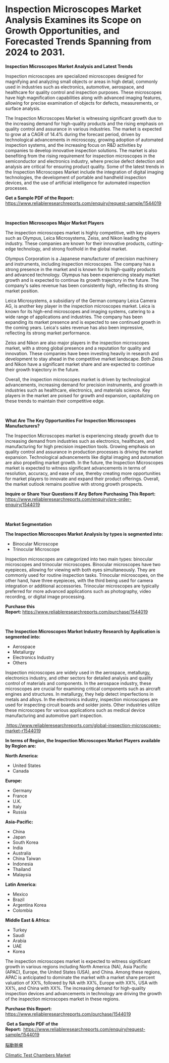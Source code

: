 <p><h1>Inspection Microscopes Market Analysis Examines its Scope on Growth Opportunities, and Forecasted Trends Spanning from 2024 to 2031.</h1></p><p><strong>Inspection Microscopes Market Analysis and Latest Trends</strong></p>
<p><p>Inspection microscopes are specialized microscopes designed for magnifying and analyzing small objects or areas in high detail, commonly used in industries such as electronics, automotive, aerospace, and healthcare for quality control and inspection purposes. These microscopes have high magnification capabilities along with advanced imaging features, allowing for precise examination of objects for defects, measurements, or surface analysis.</p><p>The Inspection Microscopes Market is witnessing significant growth due to the increasing demand for high-quality products and the rising emphasis on quality control and assurance in various industries. The market is expected to grow at a CAGR of 14.4% during the forecast period, driven by technological advancements in microscopy, growing adoption of automated inspection systems, and the increasing focus on R&D activities by companies to develop innovative inspection solutions. The market is also benefiting from the rising requirement for inspection microscopes in the semiconductor and electronics industry, where precise defect detection and analysis are critical for ensuring product quality. Some of the latest trends in the Inspection Microscopes Market include the integration of digital imaging technologies, the development of portable and handheld inspection devices, and the use of artificial intelligence for automated inspection processes.</p></p>
<p><strong>Get a Sample PDF of the Report:&nbsp;</strong> <a href="https://www.reliableresearchreports.com/enquiry/request-sample/1544019">https://www.reliableresearchreports.com/enquiry/request-sample/1544019</a></p>
<p>&nbsp;</p>
<p><strong>Inspection Microscopes Major Market Players</strong></p>
<p><p>The inspection microscopes market is highly competitive, with key players such as Olympus, Leica Microsystems, Zeiss, and Nikon leading the industry. These companies are known for their innovative products, cutting-edge technology, and strong foothold in the global market.</p><p>Olympus Corporation is a Japanese manufacturer of precision machinery and instruments, including inspection microscopes. The company has a strong presence in the market and is known for its high-quality products and advanced technology. Olympus has been experiencing steady market growth and is expected to continue its growth trajectory in the future. The company's sales revenue has been consistently high, reflecting its strong market position.</p><p>Leica Microsystems, a subsidiary of the German company Leica Camera AG, is another key player in the inspection microscopes market. Leica is known for its high-end microscopes and imaging systems, catering to a wide range of applications and industries. The company has been expanding its market presence and is expected to see continued growth in the coming years. Leica's sales revenue has also been impressive, reflecting its strong market performance.</p><p>Zeiss and Nikon are also major players in the inspection microscopes market, with a strong global presence and a reputation for quality and innovation. These companies have been investing heavily in research and development to stay ahead in the competitive market landscape. Both Zeiss and Nikon have a significant market share and are expected to continue their growth trajectory in the future.</p><p>Overall, the inspection microscopes market is driven by technological advancements, increasing demand for precision instruments, and growth in industries such as healthcare, electronics, and materials science. Key players in the market are poised for growth and expansion, capitalizing on these trends to maintain their competitive edge.</p></p>
<p>&nbsp;</p>
<p><strong>What Are The Key Opportunities For Inspection Microscopes Manufacturers?</strong></p>
<p><p>The Inspection Microscopes market is experiencing steady growth due to increasing demand from industries such as electronics, healthcare, and manufacturing for high precision inspection tools. Growing emphasis on quality control and assurance in production processes is driving the market expansion. Technological advancements like digital imaging and automation are also propelling market growth. In the future, the Inspection Microscopes market is expected to witness significant advancements in terms of resolution, accuracy, and ease of use, thereby creating more opportunities for market players to innovate and expand their product offerings. Overall, the market outlook remains positive with strong growth prospects.</p></p>
<p><strong>Inquire or Share Your Questions If Any Before Purchasing This Report:</strong> <a href="https://www.reliableresearchreports.com/enquiry/pre-order-enquiry/1544019">https://www.reliableresearchreports.com/enquiry/pre-order-enquiry/1544019</a></p>
<p>&nbsp;</p>
<p><strong>Market Segmentation</strong></p>
<p><strong>The Inspection Microscopes Market Analysis by types is segmented into:</strong></p>
<p><ul><li>Binocular Microscope</li><li>Trinocular Microscope</li></ul></p>
<p><p>Inspection microscopes are categorized into two main types: binocular microscopes and trinocular microscopes. Binocular microscopes have two eyepieces, allowing for viewing with both eyes simultaneously. They are commonly used for routine inspection tasks. Trinocular microscopes, on the other hand, have three eyepieces, with the third being used for camera integration or additional accessories. Trinocular microscopes are typically preferred for more advanced applications such as photography, video recording, or digital image processing.</p></p>
<p><strong>Purchase this Report:&nbsp;</strong><a href="https://www.reliableresearchreports.com/purchase/1544019">https://www.reliableresearchreports.com/purchase/1544019</a></p>
<p>&nbsp;</p>
<p><strong>The Inspection Microscopes Market Industry Research by Application is segmented into:</strong></p>
<p><ul><li>Aerospace</li><li>Metallurgy</li><li>Electronics Industry</li><li>Others</li></ul></p>
<p><p>Inspection microscopes are widely used in the aerospace, metallurgy, electronics industry, and other sectors for detailed analysis and quality control of materials and components. In the aerospace industry, these microscopes are crucial for examining critical components such as aircraft engines and structures. In metallurgy, they help detect imperfections in metals and alloys. In the electronics industry, inspection microscopes are used for inspecting circuit boards and solder joints. Other industries utilize these microscopes for various applications such as medical device manufacturing and automotive part inspection.</p></p>
<p><a href="https://www.reliableresearchreports.com/global-inspection-microscopes-market-r1544019">&nbsp;https://www.reliableresearchreports.com/global-inspection-microscopes-market-r1544019</a></p>
<p><strong>In terms of Region, the Inspection Microscopes Market Players available by Region are:</strong></p>
<p>
    <p> <strong> North America: </strong>
        <ul>
            <li>United States</li>
            <li>Canada</li>
        </ul>
        </p> 
    <p> <strong> Europe: </strong>
        <ul>
            <li>Germany</li>
            <li>France</li>
            <li>U.K.</li>
            <li>Italy</li>
            <li>Russia</li>
        </ul>
        </p> 
    <p> <strong> Asia-Pacific: </strong>
        <ul>
            <li>China</li>
            <li>Japan</li>
            <li>South Korea</li>
            <li>India</li>
            <li>Australia</li>
            <li>China Taiwan</li>
            <li>Indonesia</li>
            <li>Thailand</li>
            <li>Malaysia</li>
        </ul>
        </p> 
    <p> <strong> Latin America: </strong>
        <ul>
            <li>Mexico</li>
            <li>Brazil</li>
            <li>Argentina Korea</li>
            <li>Colombia</li>
        </ul>
        </p> 
    <p> <strong> Middle East & Africa: </strong>
        <ul>
            <li>Turkey</li>
            <li>Saudi</li>
            <li>Arabia</li>
            <li>UAE</li>
            <li>Korea</li>
        </ul>
    </p>
    </p>
<p><p>The inspection microscopes market is expected to witness significant growth in various regions including North America (NA), Asia Pacific (APAC), Europe, the United States (USA), and China. Among these regions, APAC is anticipated to dominate the market with a market share percent valuation of XX%, followed by NA with XX%, Europe with XX%, USA with XX%, and China with XX%. The increasing demand for high-quality inspection devices and advancements in technology are driving the growth of the inspection microscopes market in these regions.</p></p>
<p><strong>Purchase this Report: </strong><a href="https://www.reliableresearchreports.com/purchase/1544019">https://www.reliableresearchreports.com/purchase/1544019</a></p>
<p>&nbsp;<strong>Get a Sample PDF of the Report:&nbsp;&nbsp;</strong><a href="https://www.reliableresearchreports.com/enquiry/request-sample/1544019">https://www.reliableresearchreports.com/enquiry/request-sample/1544019</a></p>
<p><strong></strong></p>
<p><p><a href="https://medium.com/@karinaokon69/%E8%84%B3%E5%8B%95%E8%84%88%E7%98%A4%E3%81%AE%E5%B8%82%E5%A0%B4%E3%82%B7%E3%82%A7%E3%82%A2%E3%81%AE%E9%80%B2%E5%8C%96%E3%81%A8%E5%B8%82%E5%A0%B4%E6%88%90%E9%95%B7%E3%83%88%E3%83%AC%E3%83%B3%E3%83%89-2024%E5%B9%B4-2031%E5%B9%B4-dce212931d27">脳動脈瘤</a></p><p><a href="https://sudsy-motorcycle-bbc.notion.site/Climatic-Test-Chambers-Market-Size-Reveals-the-Best-Marketing-Channels-In-Global-Industry-dfaa5af0ff494ccb82e9ad92b75b576f">Climatic Test Chambers Market</a></p></p>